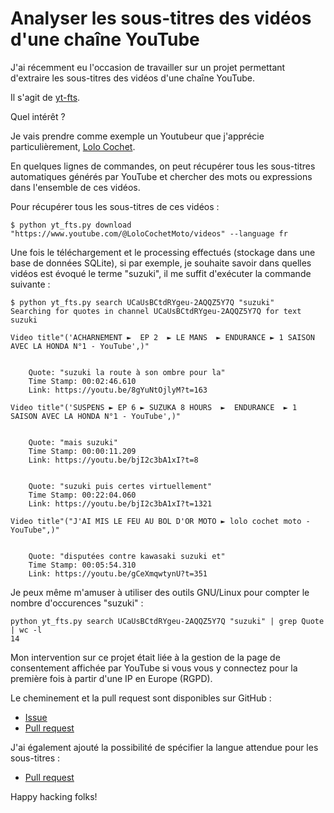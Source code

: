 # Analyser les sous-titres des vidéos d'une chaîne YouTube

J'ai récemment eu l'occasion de travailler sur un projet permettant d'extraire les sous-titres des vidéos d'une chaîne YouTube.

Il s'agit de [yt-fts](https://github.com/NotJoeMartinez/yt-fts).

Quel intérêt ?

Je vais prendre comme exemple un Youtubeur que j'apprécie particulièrement, [Lolo Cochet](https://www.youtube.com/channel/UCaUsBCtdRYgeu-2AQQZ5Y7Q).

En quelques lignes de commandes, on peut récupérer tous les sous-titres automatiques générés par YouTube et chercher des mots ou expressions dans l'ensemble de ces vidéos.

Pour récupérer tous les sous-titres de ces vidéos :

```
$ python yt_fts.py download "https://www.youtube.com/@LoloCochetMoto/videos" --language fr
```

Une fois le téléchargement et le processing effectués (stockage dans une base de données SQLite), si par exemple, je souhaite savoir dans quelles vidéos est évoqué le terme "suzuki", il me suffit d'exécuter la commande suivante :

```
$ python yt_fts.py search UCaUsBCtdRYgeu-2AQQZ5Y7Q "suzuki"
Searching for quotes in channel UCaUsBCtdRYgeu-2AQQZ5Y7Q for text suzuki

Video title"('ACHARNEMENT ►  EP 2  ► LE MANS  ► ENDURANCE ► 1 SAISON AVEC LA HONDA N°1 - YouTube',)"


    Quote: "suzuki la route à son ombre pour la"
    Time Stamp: 00:02:46.610
    Link: https://youtu.be/8gYuNtOjlyM?t=163

Video title"('SUSPENS ► EP 6 ► SUZUKA 8 HOURS  ►  ENDURANCE  ► 1 SAISON AVEC LA HONDA N°1 - YouTube',)"


    Quote: "mais suzuki"
    Time Stamp: 00:00:11.209
    Link: https://youtu.be/bjI2c3bA1xI?t=8


    Quote: "suzuki puis certes virtuellement"
    Time Stamp: 00:22:04.060
    Link: https://youtu.be/bjI2c3bA1xI?t=1321

Video title"("J'AI MIS LE FEU AU BOL D'OR MOTO ► lolo cochet moto - YouTube",)"


    Quote: "disputées contre kawasaki suzuki et"
    Time Stamp: 00:05:54.310
    Link: https://youtu.be/gCeXmqwtynU?t=351
```

Je peux même m'amuser à utiliser des outils GNU/Linux pour compter le nombre d'occurences "suzuki" :

```
python yt_fts.py search UCaUsBCtdRYgeu-2AQQZ5Y7Q "suzuki" | grep Quote | wc -l
14
```

Mon intervention sur ce projet était liée à la gestion de la page de consentement affichée par YouTube si vous vous y connectez pour la première fois à partir d'une IP en Europe (RGPD).

Le cheminement et la pull request sont disponibles sur GitHub :

- [Issue](https://github.com/NotJoeMartinez/yt-fts/issues/1)
- [Pull request](https://github.com/NotJoeMartinez/yt-fts/pull/6)

J'ai également ajouté la possibilité de spécifier la langue attendue pour les sous-titres :

- [Pull request](https://github.com/NotJoeMartinez/yt-fts/pull/7)

Happy hacking folks!
